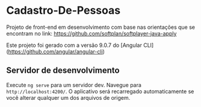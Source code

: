 # Cadastro-De-Pessoas

Projeto de front-end em desenvolvimento com base nas orientações que se encontram no link: https://github.com/softplan/softplayer-java-apply

Este projeto foi gerado com a versão 9.0.7 do [Angular CLI] (https://github.com/angular/angular-cli)

## Servidor de desenvolvimento

Execute `ng serve` para um servidor dev. Navegue para `http://localhost:4200/`. O aplicativo será recarregado automaticamente se você alterar qualquer um dos arquivos de origem.



